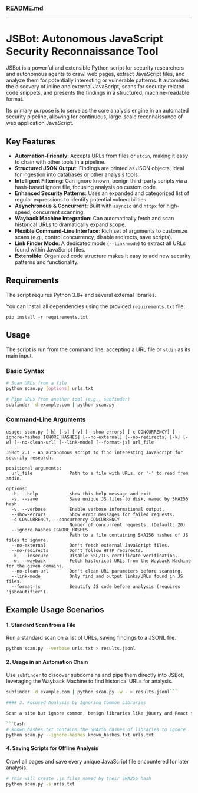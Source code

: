 ### README.md

---
# JSBot: Autonomous JavaScript Security Reconnaissance Tool

JSBot is a powerful and extensible Python script for security researchers and autonomous agents to crawl web pages, extract JavaScript files, and analyze them for potentially interesting or vulnerable patterns. It automates the discovery of inline and external JavaScript, scans for security-related code snippets, and presents the findings in a structured, machine-readable format.

Its primary purpose is to serve as the core analysis engine in an automated security pipeline, allowing for continuous, large-scale reconnaissance of web application JavaScript.

## Key Features

-   **Automation-Friendly**: Accepts URLs from files or `stdin`, making it easy to chain with other tools in a pipeline.
-   **Structured JSON Output**: Findings are printed as JSON objects, ideal for ingestion into databases or other analysis tools.
-   **Intelligent Filtering**: Can ignore known, benign third-party scripts via a hash-based ignore file, focusing analysis on custom code.
-   **Enhanced Security Patterns**: Uses an expanded and categorized list of regular expressions to identify potential vulnerabilities.
-   **Asynchronous & Concurrent**: Built with `asyncio` and `httpx` for high-speed, concurrent scanning.
-   **Wayback Machine Integration**: Can automatically fetch and scan historical URLs to dramatically expand scope.
-   **Flexible Command-Line Interface**: Rich set of arguments to customize scans (e.g., control concurrency, disable redirects, save scripts).
-   **Link Finder Mode**: A dedicated mode (`--link-mode`) to extract all URLs found within JavaScript files.
-   **Extensible**: Organized code structure makes it easy to add new security patterns and functionality.

## Requirements

The script requires Python 3.8+ and several external libraries.

You can install all dependencies using the provided `requirements.txt` file:

```
pip install -r requirements.txt
```

## Usage

The script is run from the command line, accepting a URL file or `stdin` as its main input.

### Basic Syntax

```bash
# Scan URLs from a file
python scan.py [options] urls.txt

# Pipe URLs from another tool (e.g., subfinder)
subfinder -d example.com | python scan.py -
```

### Command-Line Arguments

```
usage: scan.py [-h] [-s] [-v] [--show-errors] [-c CONCURRENCY] [--ignore-hashes IGNORE_HASHES] [--no-external] [--no-redirects] [-k] [-w] [--no-clean-url] [--link-mode] [--format-js] url_file

JSBot 2.1 - An autonomous script to find interesting JavaScript for security research.

positional arguments:
  url_file              Path to a file with URLs, or '-' to read from stdin.

options:
  -h, --help            show this help message and exit
  -s, --save            Save unique JS files to disk, named by SHA256 hash.
  -v, --verbose         Enable verbose informational output.
  --show-errors         Show error messages for failed requests.
  -c CONCURRENCY, --concurrency CONCURRENCY
                        Number of concurrent requests. (Default: 20)
  --ignore-hashes IGNORE_HASHES
                        Path to a file containing SHA256 hashes of JS files to ignore.
  --no-external         Don't fetch external JavaScript files.
  --no-redirects        Don't follow HTTP redirects.
  -k, --insecure        Disable SSL/TLS certificate verification.
  -w, --wayback         Fetch historical URLs from the Wayback Machine for the given domains.
  --no-clean-url        Don't clean URL parameters before scanning.
  --link-mode           Only find and output links/URLs found in JS files.
  --format-js           Beautify JS code before analysis (requires 'jsbeautifier').
```

## Example Usage Scenarios

#### 1. Standard Scan from a File

Run a standard scan on a list of URLs, saving findings to a JSONL file.

```bash
python scan.py --verbose urls.txt > results.jsonl
```

#### 2. Usage in an Automation Chain

Use `subfinder` to discover subdomains and pipe them directly into JSBot, leveraging the Wayback Machine to find historical URLs for analysis.

```bash
subfinder -d example.com | python scan.py -w - > results.jsonl```

#### 3. Focused Analysis by Ignoring Common Libraries

Scan a site but ignore common, benign libraries like jQuery and React to focus only on custom-written code.

```bash
# known_hashes.txt contains the SHA256 hashes of libraries to ignore
python scan.py --ignore-hashes known_hashes.txt urls.txt
```

#### 4. Saving Scripts for Offline Analysis

Crawl all pages and save every unique JavaScript file encountered for later analysis.

```bash
# This will create .js files named by their SHA256 hash
python scan.py -s urls.txt
```
